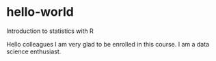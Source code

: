 # hello-world
Introduction to statistics with R

Hello colleagues I am very glad to be enrolled in this course.  I am a data science enthusiast.
